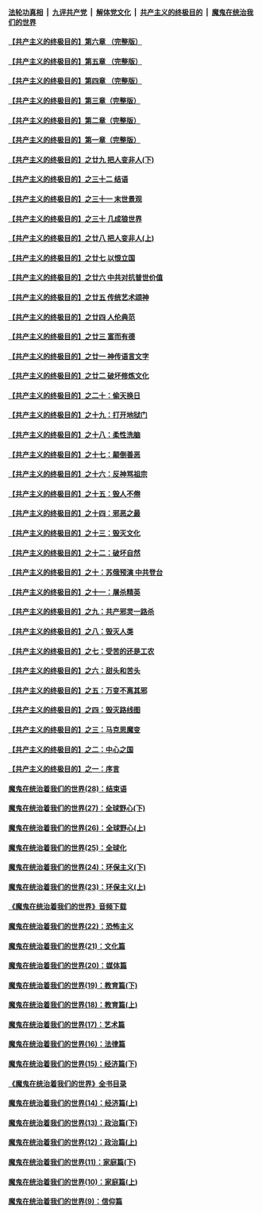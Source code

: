 

####  [法轮功真相](../../../../basic/blob/master/README.md?t=07051631) &nbsp;|&nbsp; [九评共产党](../../../../9ping.md/blob/master/README.md?t=07051631) &nbsp;|&nbsp; [解体党文化](../../../../jtdwh.md/blob/master/README.md?t=07051631)  &nbsp;|&nbsp; [共产主义的终极目的](../../../../gczydzjmd.md/blob/master/README.md?t=07051631) &nbsp;|&nbsp; [魔鬼在统治我们的世界](../../../../mgztzwmdsj.md/blob/master/README.md?t=07051631) 

#### [【共产主义的终极目的】第六章 （完整版）](../pages/nsc422/n11428913.md?t=07051631) 

#### [【共产主义的终极目的】第五章 （完整版）](../pages/nsc422/n11428912.md?t=07051631) 

#### [【共产主义的终极目的】第四章 （完整版）](../pages/nsc422/n11428907.md?t=07051631) 

#### [【共产主义的终极目的】第三章（完整版）](../pages/nsc422/n11428848.md?t=07051631) 

#### [【共产主义的终极目的】第二章（完整版）](../pages/nsc422/n11428831.md?t=07051631) 

#### [【共产主义的终极目的】第一章（完整版）](../pages/nsc422/n11417651.md?t=07051631) 

#### [【共产主义的终极目的】之廿九 把人变非人(下)](../pages/nsc422/n11344140.md?t=07051631) 

#### [【共产主义的终极目的】之三十二 结语](../pages/nsc422/n11360535.md?t=07051631) 

#### [【共产主义的终极目的】之三十一 末世景观](../pages/nsc422/n11351129.md?t=07051631) 

#### [【共产主义的终极目的】之三十 几成狼世界](../pages/nsc422/n11348280.md?t=07051631) 

#### [【共产主义的终极目的】之廿八 把人变非人(上)](../pages/nsc422/n11340492.md?t=07051631) 

#### [【共产主义的终极目的】之廿七 以恨立国](../pages/nsc422/n11336944.md?t=07051631) 

#### [【共产主义的终极目的】之廿六 中共对抗普世价值](../pages/nsc422/n11324785.md?t=07051631) 

#### [【共产主义的终极目的】之廿五 传统艺术颂神](../pages/nsc422/n11296396.md?t=07051631) 

#### [【共产主义的终极目的】之廿四 人伦典范](../pages/nsc422/n11296397.md?t=07051631) 

#### [【共产主义的终极目的】之廿三 富而有德](../pages/nsc422/n11283598.md?t=07051631) 

#### [【共产主义的终极目的】之廿一 神传语言文字](../pages/nsc422/n11263265.md?t=07051631) 

#### [【共产主义的终极目的】之廿二 破坏修炼文化](../pages/nsc422/n11245728.md?t=07051631) 

#### [【共产主义的终极目的】之二十：偷天换日](../pages/nsc422/n11238846.md?t=07051631) 

#### [【共产主义的终极目的】之十九：打开地狱门](../pages/nsc422/n11206376.md?t=07051631) 

#### [【共产主义的终极目的】之十八：柔性洗脑](../pages/nsc422/n11199994.md?t=07051631) 

#### [【共产主义的终极目的】之十七：颠倒善恶](../pages/nsc422/n11179782.md?t=07051631) 

#### [【共产主义的终极目的】之十六：反神骂祖宗](../pages/nsc422/n11166798.md?t=07051631) 

#### [【共产主义的终极目的】之十五：毁人不倦](../pages/nsc422/n11166792.md?t=07051631) 

#### [【共产主义的终极目的】之十四：邪恶之最](../pages/nsc422/n11150249.md?t=07051631) 

#### [【共产主义的终极目的】之十三：毁灭文化](../pages/nsc422/n11135227.md?t=07051631) 

#### [【共产主义的终极目的】之十二：破坏自然](../pages/nsc422/n11135214.md?t=07051631) 

#### [【共产主义的终极目的】之十：苏俄预演 中共登台](../pages/nsc422/n11118424.md?t=07051631) 

#### [【共产主义的终极目的】之十一：屠杀精英](../pages/nsc422/n11118442.md?t=07051631) 

#### [【共产主义的终极目的】之九：共产邪灵一路杀](../pages/nsc422/n11114139.md?t=07051631) 

#### [【共产主义的终极目的】之八：毁灭人类](../pages/nsc422/n11108503.md?t=07051631) 

#### [【共产主义的终极目的】之七：受苦的还是工农](../pages/nsc422/n11101809.md?t=07051631) 

#### [【共产主义的终极目的】之六：甜头和苦头](../pages/nsc422/n11096971.md?t=07051631) 

#### [【共产主义的终极目的】之五：万变不离其邪](../pages/nsc422/n11091285.md?t=07051631) 

#### [【共产主义的终极目的】之四：毁灭路线图](../pages/nsc422/n11086284.md?t=07051631) 

#### [【共产主义的终极目的】之三：马克思魔变](../pages/nsc422/n11061941.md?t=07051631) 

#### [【共产主义的终极目的】之二：中心之国](../pages/nsc422/n11047728.md?t=07051631) 

#### [【共产主义的终极目的】之一：序言](../pages/nsc422/n11086077.md?t=07051631) 

#### [魔鬼在统治着我们的世界(28)：结束语](../pages/nsc422/n10936246.md?t=07051631) 

#### [魔鬼在统治着我们的世界(27)：全球野心(下)](../pages/nsc422/n10928319.md?t=07051631) 

#### [魔鬼在统治着我们的世界(26)：全球野心(上)](../pages/nsc422/n10900318.md?t=07051631) 

#### [魔鬼在统治着我们的世界(25)：全球化](../pages/nsc422/n10788205.md?t=07051631) 

#### [魔鬼在统治着我们的世界(24)：环保主义(下)](../pages/nsc422/n10695307.md?t=07051631) 

#### [魔鬼在统治着我们的世界(23)：环保主义(上)](../pages/nsc422/n10688613.md?t=07051631) 

#### [《魔鬼在统治着我们的世界》音频下载](../pages/nsc422/n10635553.md?t=07051631) 

#### [魔鬼在统治着我们的世界(22)：恐怖主义](../pages/nsc422/n10614727.md?t=07051631) 

#### [魔鬼在统治着我们的世界(21)：文化篇](../pages/nsc422/n10597706.md?t=07051631) 

#### [魔鬼在统治着我们的世界(20)：媒体篇](../pages/nsc422/n10586579.md?t=07051631) 

#### [魔鬼在统治着我们的世界(19)：教育篇(下)](../pages/nsc422/n10564808.md?t=07051631) 

#### [魔鬼在统治着我们的世界(18)：教育篇(上)](../pages/nsc422/n10526970.md?t=07051631) 

#### [魔鬼在统治着我们的世界(17)：艺术篇](../pages/nsc422/n10499093.md?t=07051631) 

#### [魔鬼在统治着我们的世界(16)：法律篇](../pages/nsc422/n10485969.md?t=07051631) 

#### [魔鬼在统治着我们的世界(15)：经济篇(下)](../pages/nsc422/n10469975.md?t=07051631) 

#### [《魔鬼在统治着我们的世界》全书目录](../pages/nsc422/n10464261.md?t=07051631) 

#### [魔鬼在统治着我们的世界(14)：经济篇(上)](../pages/nsc422/n10457370.md?t=07051631) 

#### [魔鬼在统治着我们的世界(13)：政治篇(下)](../pages/nsc422/n10448270.md?t=07051631) 

#### [魔鬼在统治着我们的世界(12)：政治篇(上)](../pages/nsc422/n10444576.md?t=07051631) 

#### [魔鬼在统治着我们的世界(11)：家庭篇(下)](../pages/nsc422/n10440961.md?t=07051631) 

#### [魔鬼在统治着我们的世界(10)：家庭篇(上)](../pages/nsc422/n10435448.md?t=07051631) 

#### [魔鬼在统治着我们的世界(9)：信仰篇](../pages/nsc422/n10432159.md?t=07051631) 

